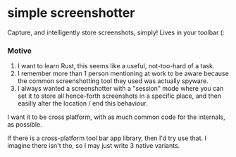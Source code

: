 # simple screenshotter
Capture, and intelligently store screenshots, simply! Lives in your toolbar (:

### Motive
1. I want to learn Rust, this seems like a useful, not-too-hard of a task. 
2. I remember more than 1 person mentioning at work to be aware because the common
screenshotting tool they used was actually spyware.
3. I always wanted a screenshotter with a "session" mode where you can
set it to store all hence-forth screenshots in a specific place, and then
easilly alter the location / end this behaviour.

I want it to be cross platform, with as much common code for the internals, as possible.

If there is a cross-platform tool bar app library, then I'd try use that. 
I imagine there isn't tho, so I may just write 3 native variants.

